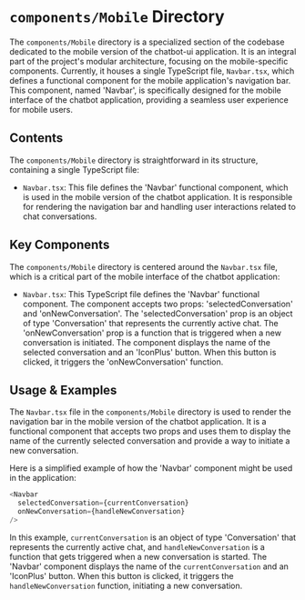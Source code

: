 
# `components/Mobile` Directory

The `components/Mobile` directory is a specialized section of the codebase dedicated to the mobile version of the chatbot-ui application. It is an integral part of the project's modular architecture, focusing on the mobile-specific components. Currently, it houses a single TypeScript file, `Navbar.tsx`, which defines a functional component for the mobile application's navigation bar. This component, named 'Navbar', is specifically designed for the mobile interface of the chatbot application, providing a seamless user experience for mobile users.

## Contents

The `components/Mobile` directory is straightforward in its structure, containing a single TypeScript file:

- `Navbar.tsx`: This file defines the 'Navbar' functional component, which is used in the mobile version of the chatbot application. It is responsible for rendering the navigation bar and handling user interactions related to chat conversations.

## Key Components

The `components/Mobile` directory is centered around the `Navbar.tsx` file, which is a critical part of the mobile interface of the chatbot application:

- `Navbar.tsx`: This TypeScript file defines the 'Navbar' functional component. The component accepts two props: 'selectedConversation' and 'onNewConversation'. The 'selectedConversation' prop is an object of type 'Conversation' that represents the currently active chat. The 'onNewConversation' prop is a function that is triggered when a new conversation is initiated. The component displays the name of the selected conversation and an 'IconPlus' button. When this button is clicked, it triggers the 'onNewConversation' function.

## Usage & Examples

The `Navbar.tsx` file in the `components/Mobile` directory is used to render the navigation bar in the mobile version of the chatbot application. It is a functional component that accepts two props and uses them to display the name of the currently selected conversation and provide a way to initiate a new conversation.

Here is a simplified example of how the 'Navbar' component might be used in the application:

```typescript
<Navbar
  selectedConversation={currentConversation}
  onNewConversation={handleNewConversation}
/>
```

In this example, `currentConversation` is an object of type 'Conversation' that represents the currently active chat, and `handleNewConversation` is a function that gets triggered when a new conversation is started. The 'Navbar' component displays the name of the `currentConversation` and an 'IconPlus' button. When this button is clicked, it triggers the `handleNewConversation` function, initiating a new conversation.
